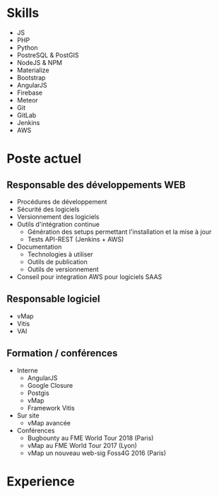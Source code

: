 
# Skills

- JS
- PHP
- Python
- PostreSQL & PostGIS
- NodeJS & NPM
- Materialize
- Bootstrap
- AngularJS
- Firebase
- Meteor
- Git
- GitLab
- Jenkins
- AWS

# Poste actuel

## Responsable des développements WEB

- Procédures de développement
- Sécurité des logiciels
- Versionnement des logiciels
- Outils d'intégration continue
	- Génération des setups permettant l'installation et la mise à jour
	- Tests API-REST (Jenkins + AWS)
- Documentation
	- Technologies à utiliser
	- Outils de publication
	- Outils de versionnement
- Conseil pour integration AWS pour logiciels SAAS

## Responsable logiciel

- vMap
- Vitis
- VAI

## Formation / conférences

- Interne
	- AngularJS
	- Google Closure
	- Postgis
	- vMap
	- Framework Vitis
- Sur site
	- vMap avancée
- Conférences
	- Bugbounty au FME World Tour 2018 (Paris)
	- vMap au FME World Tour 2017 (Lyon)
	- vMap un nouveau web-sig Foss4G 2016 (Paris)

# Experience
